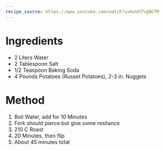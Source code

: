 ```yaml
---
recipe_source: https://www.youtube.com/watch?v=KxUX7vgNGfM
---
```


# Ingredients

- 2 Liters Water
- 2 Tablespoon Salt
- 1/2 Teaspoon Baking Soda
- 4 Pounds Potatoes (Russet Potatoes), 2-3 in. Nuggets

# Method

1. Boil Water, add for 10 Minutes
2. Fork should pierce but give some resitance
3. 210 C Roast
4. 20 Minutes, then flip
5. About 45 minutes total